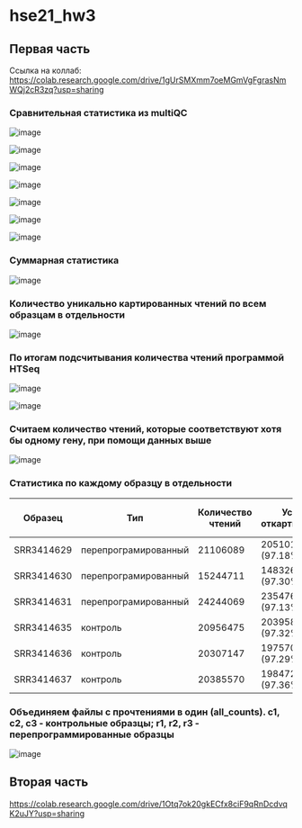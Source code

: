 # hse21_hw3
## Первая часть
Ссылка на коллаб: https://colab.research.google.com/drive/1gUrSMXmm7oeMGmVgFgrasNmWQj2cR3zq?usp=sharing

### Сравнительная статистика из multiQC

![image](https://user-images.githubusercontent.com/93160309/143787987-8a9647b9-877e-4cc8-8f99-3699dde6f4e5.png)

![image](https://user-images.githubusercontent.com/93160309/143788075-115bb803-7a80-4354-8ea7-db512e852dd8.png)

![image](https://user-images.githubusercontent.com/93160309/143788102-04f40216-8a0e-4fb8-8752-3ba6dc6a3915.png)

![image](https://user-images.githubusercontent.com/93160309/143791586-2ed4231c-2293-41d5-9e30-857419673124.png)

![image](https://user-images.githubusercontent.com/93160309/143791642-3b734139-5056-409a-b232-1f1d2b83ee45.png)

![image](https://user-images.githubusercontent.com/93160309/143791664-f7df31fa-e72c-48aa-825f-5c8e5a613358.png)

![image](https://user-images.githubusercontent.com/93160309/143791691-13bdb689-8617-40e4-b6cd-4bbbffe64217.png)

### Суммарная статистика

![image](https://user-images.githubusercontent.com/93160309/143791745-6e55155d-73d2-4776-9655-1e4eba6ab199.png)

### Количество уникально картированных чтений по всем образцам в отдельности 

![image](https://user-images.githubusercontent.com/93160309/143791933-e45d7842-5014-4e18-978c-6e595391d2e7.png)

### По итогам подсчитывания количества чтений программой HTSeq 

![image](https://user-images.githubusercontent.com/93160309/143792158-49ff99b1-9544-407d-9e9a-9b815636c3d5.png)

![image](https://user-images.githubusercontent.com/93160309/143792169-a851d8d6-d399-474e-a4f6-3a73600b8fa7.png)

### Считаем количество чтений, которые соответствуют хотя бы одному гену, при помощи данных выше

![image](https://user-images.githubusercontent.com/93160309/143792273-0c3474c1-8be2-4f25-9c10-541e9e772143.png)

### Статистика по каждому образцу в отдельности 

Образец | Тип | Количество чтений | Успешно откартированные | Уникально откартированные | Кол-во чтений на ген
-|-|-|-|-|-
SRR3414629 | перепрограмированный | 21106089 |	20510113 (97.18%)	|	18375888 (87.06%)  | 16049609
SRR3414630 | перепрограмированный |	15244711 | 14832680 (97.30%)	|	13186139 (86.50%) |	11465324
SRR3414631 | перепрограмированный | 24244069 | 23547686 (97.13%) | 20928945 (86.33%) |	18408851
SRR3414635 | контроль | 20956475 |	20395865 (97.32%)	| 18428317 (87.94%) |	16275997
SRR3414636 | контроль | 20307147 |	19757059 (97.29%)	| 17825380 (87.78%) |	15757580
SRR3414637 | контроль | 20385570 |	19847291 (97.36%)	| 17844858 (87.54%) |	15736978

### Объединяем файлы с прочтениями в один (all_counts). c1, c2, c3 - контрольные образцы; r1, r2, r3 - перепрограммированные образцы

![image](https://user-images.githubusercontent.com/93160309/143936949-1eea5bcc-f949-4ca8-bd20-f045f7a6bc38.png)

## Вторая часть
https://colab.research.google.com/drive/1Otq7ok20gkECfx8ciF9qRnDcdvqK2uJY?usp=sharing





















